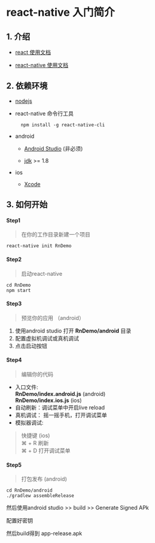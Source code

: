 # react-native 入门简介

## 1. 介绍

* [react 使用文档](https://facebook.github.io/react/docs/hello-world.html)

* [react-native 使用文档](https://facebook.github.io/react-native/docs/getting-started.html)

## 2. 依赖环境

* [nodejs](https://nodejs.org/)

* react-native 命令行工具

        npm install -g react-native-cli

* android
    * [Android Studio](https://developer.android.com/studio/index.html)  (非必须)

    * [jdk](http://www.oracle.com/technetwork/java/javase/downloads/index.html) >= 1.8
* ios
    * [Xcode](https://developer.apple.com/xcode/)




## 3. 如何开始

#### Step1

> 在你的工作目录新建一个项目

    react-native init RnDemo

#### Step2

> 启动react-native

    cd RnDemo
    npm start


#### Step3

> 预览你的应用 （android）

1. 使用android studio 打开 **RnDemo/android** 目录
2. 配置虚拟机调试或真机调试
3. 点击启动按钮

#### Step4

> 编辑你的代码

* 入口文件:  
**RnDemo/index.android.js**  (android)  
**RnDemo/index.ios.js**  (ios)  
* 自动刷新：调试菜单中开启live reload
* 真机调试： 摇一摇手机，打开调试菜单
* 模拟器调试:
> 快捷键 (ios)  
> ⌘ + R  刷新  
> ⌘ + D  打开调试菜单


#### Step5

> 打包发布 (android)

    cd RnDemo/android
    ./gradlew assembleRelease

然后使用android studio >> build >> Generate Signed APk

配置好密钥

然后build得到 app-release.apk
